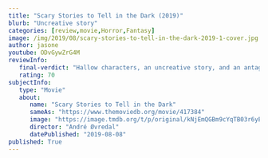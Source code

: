 ```yaml
---
title: "Scary Stories to Tell in the Dark (2019)"
blurb: "Uncreative story"
categories: [review,movie,Horror,Fantasy]
image: /img/2019/08/scary-stories-to-tell-in-the-dark-2019-1-cover.jpg
author: jasone
youtube: ODvGywZrG4M
reviewInfo:
   final-verdict: "Hallow characters, an uncreative story, and an antagonist who lacks a convincing motive."
   rating: 70
subjectInfo:
   type: "Movie"
   about:
      name: "Scary Stories to Tell in the Dark"
      sameAs: "https://www.themoviedb.org/movie/417384"
      image: "https://image.tmdb.org/t/p/original/kNjEmQGBm9cYqTB03r6yECozQyW.jpg"
      director: "André Øvredal"
      datePublished: "2019-08-08"
published: True
---
```



